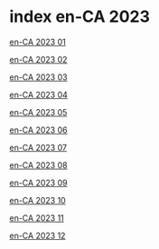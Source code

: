 # index en-CA 2023

<a href="./01">en-CA 2023 01</a>

<a href="./02">en-CA 2023 02</a>

<a href="./03">en-CA 2023 03</a>

<a href="./04">en-CA 2023 04</a>

<a href="./05">en-CA 2023 05</a>

<a href="./06">en-CA 2023 06</a>

<a href="./07">en-CA 2023 07</a>

<a href="./08">en-CA 2023 08</a>

<a href="./09">en-CA 2023 09</a>

<a href="./10">en-CA 2023 10</a>

<a href="./11">en-CA 2023 11</a>

<a href="./12">en-CA 2023 12</a>
